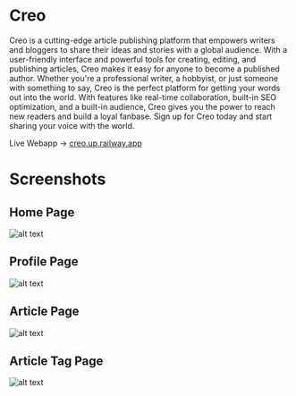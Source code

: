 # Creo
Creo is a cutting-edge article publishing platform that empowers writers and bloggers to share their ideas and stories with a global audience. With a user-friendly interface and powerful tools for creating, editing, and publishing articles, Creo makes it easy for anyone to become a published author. Whether you're a professional writer, a hobbyist, or just someone with something to say, Creo is the perfect platform for getting your words out into the world. With features like real-time collaboration, built-in SEO optimization, and a built-in audience, Creo gives you the power to reach new readers and build a loyal fanbase. Sign up for Creo today and start sharing your voice with the world.

Live Webapp -> [creo.up.railway.app](https://creo.up.railway.app/)

# Screenshots

## Home Page
![alt text](https://github.com/PraveenKum11/creo/blob/master/extras/home_page.jpg)
## Profile Page
![alt text](https://github.com/PraveenKum11/creo/blob/master/extras/profile_page.jpg)
## Article Page
![alt text](https://github.com/PraveenKum11/creo/blob/master/extras/article.jpg)
## Article Tag Page
![alt text](https://github.com/PraveenKum11/creo/blob/master/extras/article_tag.jpg)
